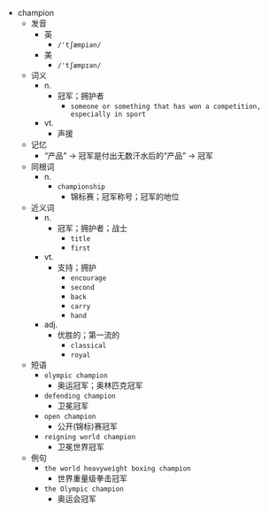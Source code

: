 - champion
  - 发音
    - 英
      - `/'tʃæmpiən/`
    - 美
      - `/'tʃæmpɪən/`
  - 词义
    - n.
      - 冠军；拥护者
        - `someone or something that has won a competition, especially in sport`
    - vt.
      - 声援
  - 记忆
    - “产品” → 冠军是付出无数汗水后的“产品” → 冠军
  - 同根词
    - n.
      - `championship`
        - 锦标赛；冠军称号；冠军的地位
  - 近义词
    - n.
      - 冠军；拥护者；战士
        - `title`
        - `first`
    - vt.
      - 支持；拥护
        - `encourage`
        - `second`
        - `back`
        - `carry`
        - `hand`
    - adj.
      - 优胜的；第一流的
        - `classical`
        - `royal`
  - 短语
    - `olympic champion`
      - 奥运冠军；奥林匹克冠军 
    - `defending champion`
      - 卫冕冠军 
    - `open champion`
      - 公开(锦标)赛冠军 
    - `reigning world champion`
      - 卫冕世界冠军 
  - 例句
    - `the world heavyweight boxing champion`
      - 世界重量级拳击冠军
    - `the Olympic champion`
      - 奥运会冠军


